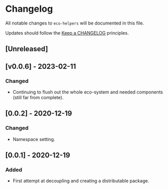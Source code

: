 # Changelog

All notable changes to `eco-helpers` will be documented in this file.

Updates should follow the [Keep a CHANGELOG](http://keepachangelog.com/) principles.

## [Unreleased]

## [v0.0.6] - 2023-02-11
### Changed
- Continuing to flush out the whole eco-system and needed components (still far from complete).


## [0.0.2] - 2020-12-19
### Changed
- Namespace setting.

## [0.0.1] - 2020-12-19
### Added
- First attempt at decoupling and creating a distributable package.

